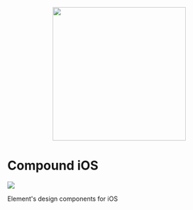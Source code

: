 <p align="center"><img src="https://compound.element.io/logo-readme.png" width="300" alt="" /></p>

# Compound iOS

[![](https://img.shields.io/github/license/element-hq/compound)](https://github.com/element-hq/compound/blob/main/LICENSE)

Element's design components for iOS
